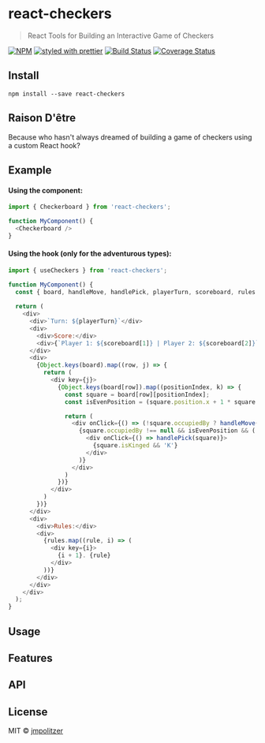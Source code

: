 # react-checkers

> React Tools for Building an Interactive Game of Checkers

[![NPM](https://img.shields.io/npm/v/use-api-request.svg)](https://www.npmjs.com/package/react-checkers)
[![styled with prettier](https://img.shields.io/badge/styled_with-prettier-ff69b4.svg)](https://github.com/prettier/prettier)
[![Build Status](https://travis-ci.com/jmpolitzer/react-checkers.svg?branch=master)](https://travis-ci.com/jmpolitzer/react-checkers)
[![Coverage Status](https://coveralls.io/repos/github/jmpolitzer/react-checkers/badge.svg?branch=master)](https://coveralls.io/github/jmpolitzer/react-checkers?branch=master)

## Install 

```
npm install --save react-checkers
```
## Raison D'être

Because who hasn't always dreamed of building a game of checkers using a custom React hook? 

## Example

#### Using the component:
```javascript
import { Checkerboard } from 'react-checkers';

function MyComponent() {
  <Checkerboard />
}
```

#### Using the hook (only for the adventurous types):
```javascript
import { useCheckers } from 'react-checkers';

function MyComponent() {
  const { board, handleMove, handlePick, playerTurn, scoreboard, rules } = useCheckers();
  
  return (
    <div>
      <div>`Turn: ${playerTurn}`</div>
      <div>
        <div>Score:</div>
        <div>{`Player 1: ${scoreboard[1]} | Player 2: ${scoreboard[2]}`}</div>
      </div>
      <div>
        {Object.keys(board).map((row, j) => {
          return (
            <div key={j}>
              {Object.keys(board[row]).map((positionIndex, k) => {
                const square = board[row][positionIndex];
                const isEvenPosition = (square.position.x + 1 * square.position.y) % 2 === 0

                return (
                  <div onClick={() => (!square.occupiedBy ? handleMove(square) : null)}>
                    {square.occupiedBy !== null && isEvenPosition && (
                      <div onClick={() => handlePick(square)}>
                        {square.isKinged && 'K'}
                      </div>
                    )}
                  </div>
                )
              })}
            </div>
          )
        })}
      </div>
      <div>
        <div>Rules:</div>
        <div>
          {rules.map((rule, i) => (
            <div key={i}>
              {i + 1}. {rule}
            </div>
          ))}
        </div>
      </div>
    </div>
  );
}
```

## Usage


## Features

  
## API


## License

MIT © [jmpolitzer](https://github.com/jmpolitzer)
